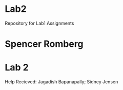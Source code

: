 # Lab2
Repository for Lab1 Assignments
# Spencer Romberg
# Lab 2
Help Recieved: Jagadish Bapanapally; Sidney Jensen
